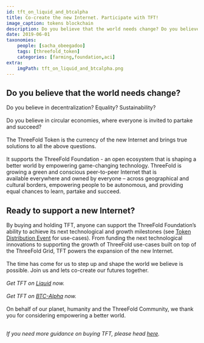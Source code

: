 ```yaml
---
id: tft_on_liquid_and_btcalpha
title: Co-create the new Internet. Participate with TFT!
image_caption: tokens blockchain
description: Do you believe that the world needs change? Do you believe in decentralization? Equality? Sustainability?..
date: 2019-06-01
taxonomies:
    people: [sacha_obeegadoo]
    tags: [threefold_token]
    categories: [farming,foundation,aci]
extra:
    imgPath: tft_on_liquid_and_btcalpha.png
---
```


## Do you believe that the world needs change?

Do you believe in decentralization? Equality? Sustainability?
<br/>
<br/>
Do you believe in circular economies, where everyone is invited to partake and succeed?
<br/>
<br/>
The ThreeFold Token is the currency of the new Internet and brings true solutions to all the above questions. 
<br/>
<br/>
It supports the ThreeFold Foundation - an open ecosystem that is shaping a better world by empowering game-changing technology. ThreeFold is growing a green and conscious peer-to-peer Internet that is available everywhere and owned by everyone – across geographical and cultural borders, empowering people to be autonomous, and providing equal chances to learn, partake and succeed.

## Ready to support a new Internet?

By buying and holding TFT, anyone can support the ThreeFold Foundation’s ability to achieve its next technological and growth milestones (see [Token Distribution Event](https://library.threefold.me/info/tfgrid/#/tdeoverview) for use-cases). From funding the next technological innovations to supporting the growth of ThreeFold use-cases built on top of the ThreeFold Grid, TFT powers the expansion of the new Internet. 
<br/>
<br/>
The time has come for us to step up and shape the world we believe is possible. Join us and lets co-create our futures together.
<br/>
<br/>
*Get TFT on [Liquid](https://app.liquid.com/exchange/TFTBTC) now.*
<br/>
<br/>
*Get TFT on [BTC-Alpha](https://btc-alpha.com/en/exchange/TFT_BTC) now.*
<br/>
<br/>
On behalf of our planet, humanity and the ThreeFold Community, we thank you for considering empowering a better world.
<br/>
<br/>

*If you need more guidance on buying TFT, please head [here](https://library.threefold.me/info/tfgrid/#/how_to_buy).*